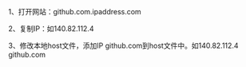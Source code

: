 1、打开网站：github.com.ipaddress.com

2、复制IP：如140.82.112.4

3、修改本地host文件，添加IP github.com到host文件中。如140.82.112.4  github.com